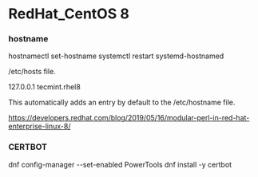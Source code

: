 RedHat_CentOS 8
========

### hostname

hostnamectl set-hostname 
systemctl restart systemd-hostnamed

/etc/hosts file.

127.0.0.1	tecmint.rhel8

This automatically adds an entry by default to the /etc/hostname file.


https://developers.redhat.com/blog/2019/05/16/modular-perl-in-red-hat-enterprise-linux-8/

### CERTBOT
dnf config-manager --set-enabled PowerTools
dnf install -y certbot